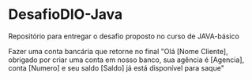 # DesafioDIO-Java
Repositório para entregar o desafio proposto no curso de JAVA-básico

Fazer uma conta bancária que retorne no final "Olá [Nome Cliente], obrigado por criar uma conta em nosso banco, sua agência é [Agencia], conta [Numero] e seu saldo [Saldo] já está disponível para saque"
